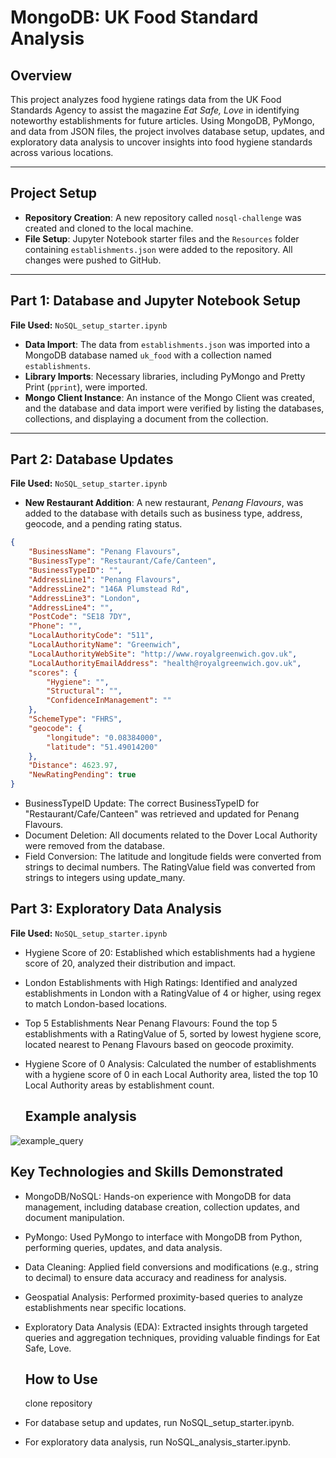 # MongoDB: UK Food Standard Analysis



## Overview

This project analyzes food hygiene ratings data from the UK Food Standards Agency to assist the magazine *Eat Safe, Love* in identifying noteworthy establishments for future articles. Using MongoDB, PyMongo, and data from JSON files, the project involves database setup, updates, and exploratory data analysis to uncover insights into food hygiene standards across various locations.

---

## Project Setup

- **Repository Creation**: A new repository called `nosql-challenge` was created and cloned to the local machine.
- **File Setup**: Jupyter Notebook starter files and the `Resources` folder containing `establishments.json` were added to the repository. All changes were pushed to GitHub.

---

## Part 1: Database and Jupyter Notebook Setup

**File Used:** `NoSQL_setup_starter.ipynb`

- **Data Import**: The data from `establishments.json` was imported into a MongoDB database named `uk_food` with a collection named `establishments`.
- **Library Imports**: Necessary libraries, including PyMongo and Pretty Print (`pprint`), were imported.
- **Mongo Client Instance**: An instance of the Mongo Client was created, and the database and data import were verified by listing the databases, collections, and displaying a document from the collection.

---

## Part 2: Database Updates

**File Used:** `NoSQL_setup_starter.ipynb`

- **New Restaurant Addition**: A new restaurant, *Penang Flavours*, was added to the database with details such as business type, address, geocode, and a pending rating status.

```json
{
    "BusinessName": "Penang Flavours",
    "BusinessType": "Restaurant/Cafe/Canteen",
    "BusinessTypeID": "",
    "AddressLine1": "Penang Flavours",
    "AddressLine2": "146A Plumstead Rd",
    "AddressLine3": "London",
    "AddressLine4": "",
    "PostCode": "SE18 7DY",
    "Phone": "",
    "LocalAuthorityCode": "511",
    "LocalAuthorityName": "Greenwich",
    "LocalAuthorityWebSite": "http://www.royalgreenwich.gov.uk",
    "LocalAuthorityEmailAddress": "health@royalgreenwich.gov.uk",
    "scores": {
        "Hygiene": "",
        "Structural": "",
        "ConfidenceInManagement": ""
    },
    "SchemeType": "FHRS",
    "geocode": {
        "longitude": "0.08384000",
        "latitude": "51.49014200"
    },
    "Distance": 4623.97,
    "NewRatingPending": true
}
``` 

- BusinessTypeID Update: The correct BusinessTypeID for "Restaurant/Cafe/Canteen" was retrieved and updated for Penang Flavours.
- Document Deletion: All documents related to the Dover Local Authority were removed from the database.
- Field Conversion:
 The latitude and longitude fields were converted from strings to decimal numbers.
 The RatingValue field was converted from strings to integers using update_many.

## Part 3: Exploratory Data Analysis

**File Used:** `NoSQL_setup_starter.ipynb`

- Hygiene Score of 20: Established which establishments had a hygiene score of 20, analyzed their distribution and impact.
- London Establishments with High Ratings: Identified and analyzed establishments in London with a RatingValue of 4 or higher, using regex to match London-based locations.
- Top 5 Establishments Near Penang Flavours: Found the top 5 establishments with a RatingValue of 5, sorted by lowest hygiene score, located nearest to Penang Flavours based on geocode proximity.
- Hygiene Score of 0 Analysis: Calculated the number of establishments with a hygiene score of 0 in each Local Authority area, listed the top 10 Local Authority areas by establishment count.

  ## Example analysis
![example_query](https://github.com/user-attachments/assets/c2ba852c-7c0f-4358-87d6-fe76584006fb)

  
## Key Technologies and Skills Demonstrated
- MongoDB/NoSQL: Hands-on experience with MongoDB for data management, including database creation, collection updates, and document manipulation.
- PyMongo: Used PyMongo to interface with MongoDB from Python, performing queries, updates, and data analysis.
- Data Cleaning: Applied field conversions and modifications (e.g., string to decimal) to ensure data accuracy and readiness for analysis.
- Geospatial Analysis: Performed proximity-based queries to analyze establishments near specific locations.
- Exploratory Data Analysis (EDA): Extracted insights through targeted queries and aggregation techniques, providing valuable findings for Eat Safe, Love.

  ## How to Use
  clone repository

- For database setup and updates, run NoSQL_setup_starter.ipynb.
- For exploratory data analysis, run NoSQL_analysis_starter.ipynb.
